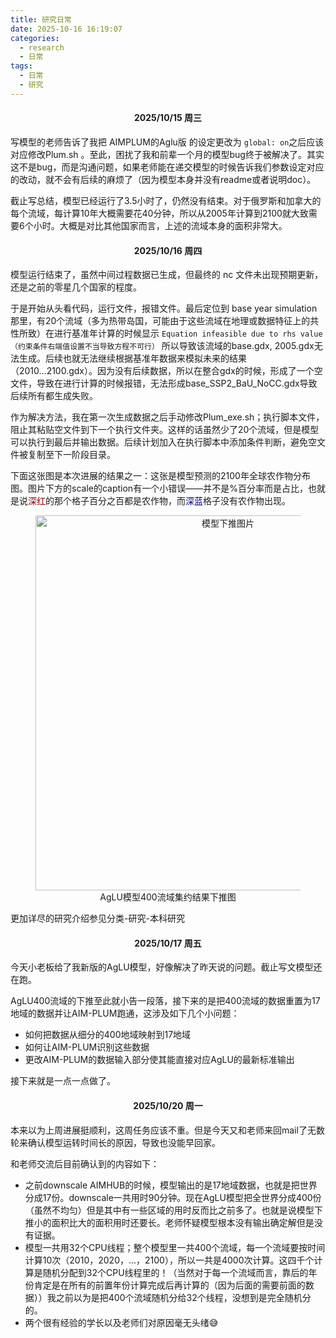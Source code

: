 ```yaml
---
title: 研究日常
date: 2025-10-16 16:19:07
categories:
  - research
  - 日常
tags:
  - 日常
  - 研究
---
```

<h4 id="20251015" style="text-align:center; font-weight:bold;">2025/10/15 周三</h4>

写模型的老师告诉了我把 AIMPLUM的Aglu版 的设定更改为 `global: on`之后应该对应修改Plum.sh 。至此，困扰了我和前辈一个月的模型bug终于被解决了。其实这不是bug，而是沟通问题，如果老师能在递交模型的时候告诉我们参数设定对应的改动，就不会有后续的麻烦了（因为模型本身并没有readme或者说明doc）。

截止写总结，模型已经运行了3.5小时了，仍然没有结束。对于俄罗斯和加拿大的每个流域，每计算10年大概需要花40分钟，所以从2005年计算到2100就大致需要6个小时。大概是对比其他国家而言，上述的流域本身的面积非常大。

<h4 id="20251016" style="text-align:center; font-weight:bold;">2025/10/16 周四</h4>

模型运行结束了，虽然中间过程数据已生成，但最终的 nc 文件未出现预期更新，还是之前的零星几个国家的程度。

于是开始从头看代码，运行文件，报错文件。最后定位到 base year simulation那里，有20个流域（多为热带岛国，可能由于这些流域在地理或数据特征上的共性所致）在进行基准年计算的时候显示 `Equation infeasible due to rhs value （约束条件右端值设置不当导致方程不可行）` 所以导致该流域的base.gdx, 2005.gdx无法生成。后续也就无法继续根据基准年数据来模拟未来的结果（2010...2100.gdx）。因为没有后续数据，所以在整合gdx的时候，形成了一个空文件，导致在进行计算的时候报错，无法形成base_SSP2_BaU_NoCC.gdx导致后续所有都生成失败。

作为解决方法，我在第一次生成数据之后手动修改Plum_exe.sh；执行脚本文件，阻止其粘贴空文件到下一个执行文件夹。这样的话虽然少了20个流域，但是模型可以执行到最后并输出数据。后续计划加入在执行脚本中添加条件判断，避免空文件被复制至下一阶段目录。

下面这张图是本次进展的结果之一：这张是模型预测的2100年全球农作物分布图。图片下方的scale的caption有一个小错误——并不是%百分率而是占比，也就是说<span style="color:darkred;">深红</span>的那个格子百分之百都是农作物，而<span style="color:darkblue;">深蓝</span>格子没有农作物出现。
<figure style="text-align:center">
  <img src="/images/251016r.png" width="600" alt="模型下推图片">
  <figcaption>AgLU模型400流域集约结果下推图</figcaption>
</figure>
更加详尽的研究介绍参见分类-研究-本科研究


<h4 id="20251017" style="text-align:center; font-weight:bold;">2025/10/17 周五</h4>

今天小老板给了我新版的AgLU模型，好像解决了昨天说的问题。截止写文模型还在跑。

AgLU400流域的下推至此就小告一段落，接下来的是把400流域的数据重置为17地域的数据并让AIM-PLUM跑通，这涉及如下几个小问题：
* 如何把数据从细分的400地域映射到17地域
* 如何让AIM-PLUM识别这些数据
* 更改AIM-PLUM的数据输入部分使其能直接对应AgLU的最新标准输出

接下来就是一点一点做了。

<h4 id="20251020" style="text-align:center; font-weight:bold;">2025/10/20 周一</h4>

本来以为上周进展挺顺利，这周任务应该不重。但是今天又和老师来回mail了无数轮来确认模型运转时间长的原因，导致也没能早回家。

和老师交流后目前确认到的内容如下：

* 之前downscale AIMHUB的时候，模型输出的是17地域数据，也就是把世界分成17份。downscale一共用时90分钟。现在AgLU模型把全世界分成400份（虽然不均匀）但是其中有一些区域的用时反而比之前多了。也就是说模型下推小的面积比大的面积用时还要长。老师怀疑模型根本没有输出确定解但是没有证据。
* 模型一共用32个CPU线程；整个模型里一共400个流域，每一个流域要按时间计算10次（2010，2020，...，2100），所以一共是4000次计算。这四千个计算是随机分配到32个CPU线程里的！（当然对于每一个流域而言，靠后的年份肯定是在所有的前置年份计算完成后再计算的（因为后面的需要前面的数据））我之前以为是把400个流域随机分给32个线程，没想到是完全随机分的。
* 两个很有经验的学长以及老师们对原因毫无头绪😅